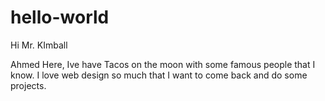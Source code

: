 # hello-world

Hi Mr. KImball

Ahmed Here, Ive have Tacos on the moon with some famous people that I know.
I love web design so much that I want to come back and do some projects. 

